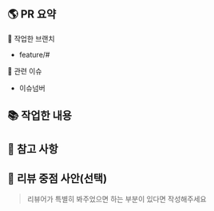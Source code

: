 ## 🌎 PR 요약

🌱 작업한 브랜치
- feature/#

💬 관련 이슈
- 이슈넘버

## 📚 작업한 내용
<!-- 이번 PR에서 작업한 내용을 간략히 설명해주세요 -->
## 📍 참고 사항
<!-- 참고할 사항이 있다면 적어주세요. -->

<!-- ## 📸 스크린샷
|기능|스크린샷|
|:--:|:--:|
|기능이름|스크린샷 첨부| -->

## 📝 리뷰 중점 사안(선택)

> 리뷰어가 특별히 봐주었으면 하는 부분이 있다면 작성해주세요